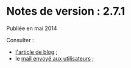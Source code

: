 # Notes de version : 2.7.1

Publiée en mai 2014

Consulter :
* [l'article de blog](http://blog.isogeo.com/isogeo-fait-le-plein-de-fonctionnalites) ;
* le [mail envoyé aux utilisateurs](http://us4.campaign-archive2.com/?u=256352d96aabf0dec0ee32d84&id=1b26bb327e) ;

